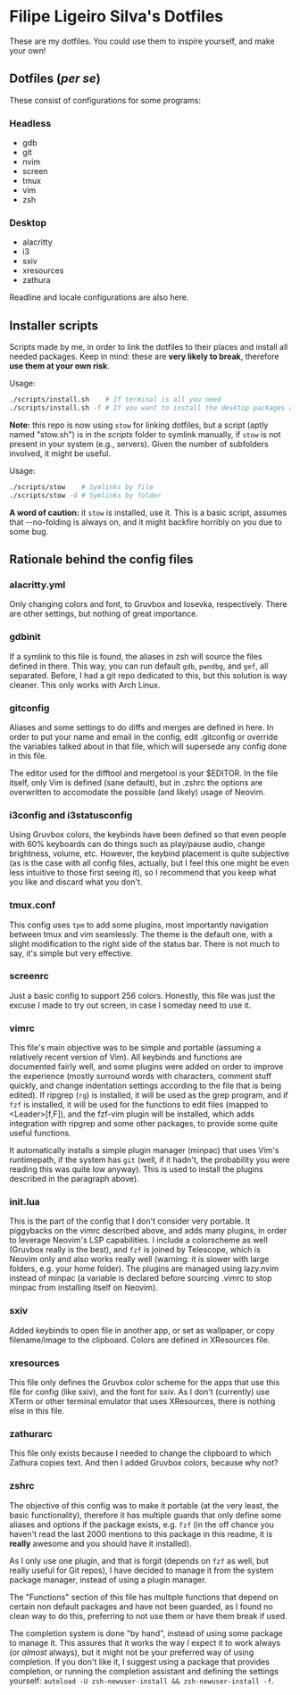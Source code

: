 # Filipe Ligeiro Silva's Dotfiles

These are my dotfiles. You could use them to inspire yourself, and make your
own!

## Dotfiles (*per se*)

These consist of configurations for some programs:

### Headless

* gdb
* git
* nvim
* screen
* tmux
* vim
* zsh

### Desktop

* alacritty
* i3
* sxiv
* xresources
* zathura

Readline and locale configurations are also here.

## Installer scripts

Scripts made by me, in order to link the dotfiles to their places and install
all needed packages. Keep in mind: these are **very likely to break**, therefore
**use them at your own risk**.

Usage:

```bash
./scripts/install.sh    # If terminal is all you need
./scripts/install.sh -f # If you want to install the desktop packages as well
```

**Note:** this repo is now using `stow` for linking dotfiles, but a script
(aptly named "stow.sh") is in the *scripts* folder to symlink manually, if
`stow` is not present in your system (e.g., servers). Given the number of
subfolders involved, it might be useful.

Usage:

```bash
./scripts/stow    # Symlinks by file
./scripts/stow -d # Symlinks by folder
```

**A word of caution:** it `stow` is installed, use it. This is a basic script,
assumes that --no-folding is always on, and it might backfire horribly on you
due to some bug.

## Rationale behind the config files

### alacritty.yml

Only changing colors and font, to Gruvbox and Iosevka, respectively. There are
other settings, but nothing of great importance.

### gdbinit

If a symlink to this file is found, the aliases in zsh will source the files
defined in there. This way, you can run default `gdb`, `pwndbg`, and `gef`, all
separated. Before, I had a git repo dedicated to this, but this solution is way
cleaner. This only works with Arch Linux.

### gitconfig

Aliases and some settings to do diffs and merges are defined in here. In order
to put your name and email in the config, edit .gitconfig or override the
variables talked about in that file, which will supersede any config done in
this file.

The editor used for the difftool and mergetool is your $EDITOR. In the file
itself, only Vim is defined (sane default), but in .zshrc the options are
overwritten to accomodate the possible (and likely) usage of Neovim.

### i3config and i3statusconfig

Using Gruvbox colors, the keybinds have been defined so that even people with
60% keyboards can do things such as play/pause audio, change brightness, volume,
etc. However, the keybind placement is quite subjective (as is the case with all
config files, actually, but I feel this one might be even less intuitive to
those first seeing it), so I recommend that you keep what you like and discard
what you don't.

### tmux.conf

This config uses `tpm` to add some plugins, most importantly navigation between
tmux and vim seamlessly.
The theme is the default one, with a slight modification to the right side of
the status bar. There is not much to say, it's simple but very effective.

### screenrc

Just a basic config to support 256 colors. Honestly, this file was just the
excuse I made to try out screen, in case I someday need to use it.

### vimrc

This file's main objective was to be simple and portable (assuming a relatively
recent version of Vim). All keybinds and functions are documented fairly well,
and some plugins were added on order to improve the experience (mostly surround
words with characters, comment stuff quickly, and change indentation settings
according to the file that is being edited). If ripgrep (`rg`) is installed, it
will be used as the grep program, and if `fzf` is installed, it will be used for
the functions to edit files (mapped to \<Leader\>[f,F]), and the fzf-vim plugin
will be installed, which adds integration with ripgrep and some other packages,
to provide some quite useful functions.

It automatically installs a simple plugin manager (minpac) that uses Vim's
runtimepath, if the system has `git` (well, if it hadn't, the probability you
were reading this was quite low anyway). This is used to install the plugins
described in the paragraph above).

### init.lua

This is the part of the config that I don't consider very portable. It
piggybacks on the vimrc described above, and adds many plugins, in order to
leverage Neovim's LSP capabilities. I include a colorscheme as well (Gruvbox
really is the best), and `fzf` is joined by Telescope, which is Neovim only and
also works really well (warning: it is slower with large folders, e.g. your home
folder). The plugins are managed using lazy.nvim instead of minpac (a variable
is declared before sourcing .vimrc to stop minpac from installing itself on
Neovim).

### sxiv

Added keybinds to open file in another app, or set as wallpaper, or copy
filename/image to the clipboard. Colors are defined in XResources file.

### xresources

This file only defines the Gruvbox color scheme for the apps that use this file
for config (like sxiv), and the font for sxiv. As I don't (currently) use XTerm
or other terminal emulator that uses XResources, there is nothing else in this
file.

### zathurarc

This file only exists because I needed to change the clipboard to which Zathura
copies text. And then I added Gruvbox colors, because why not?

### zshrc

The objective of this config was to make it portable (at the very least, the
basic functionality), therefore it has multiple guards that only define some
aliases and options if the package exists, e.g. `fzf` (in the off chance you
haven't read the last 2000 mentions to this package in this readme, it is
**really** awesome and you should have it installed).

As I only use one plugin, and that is forgit (depends on `fzf` as well, but
really useful for Git repos), I have decided to manage it from the system
package manager, instead of using a plugin manager.

The "Functions" section of this file has multiple functions that depend on
certain non default packages and have not been guarded, as I found no clean way
to do this, preferring to not use them or have them break if used.

The completion system is done "by hand", instead of using some package to manage
it. This assures that it works the way I expect it to work always (or *almost*
always), but it might not be your preferred way of using completion. If you
don't like it, I suggest using a package that provides completion, or running
the completion assistant and defining the settings yourself: `autoload -U
zsh-newuser-install && zsh-newuser-install -f`.
